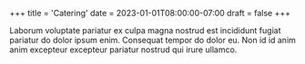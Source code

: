 +++
title = 'Catering'
date = 2023-01-01T08:00:00-07:00
draft = false
+++

Laborum voluptate pariatur ex culpa magna nostrud est incididunt fugiat
pariatur do dolor ipsum enim. Consequat tempor do dolor eu. Non id id anim anim
excepteur excepteur pariatur nostrud qui irure ullamco.